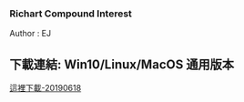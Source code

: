### Richart Compound Interest

Author : EJ

## 下載連結: Win10/Linux/MacOS 通用版本 
<a href="richart_compound_interest.py" download>這裡下載-20190618</a>

